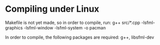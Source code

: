 # Compiling under Linux
Makefile is not yet made, so in order to compile, run:
g++ src/*.cpp -lsfml-graphics -lsfml-window -lsfml-system -o pacman

In order to compile, the following packages are required:
g++, libsfml-dev
